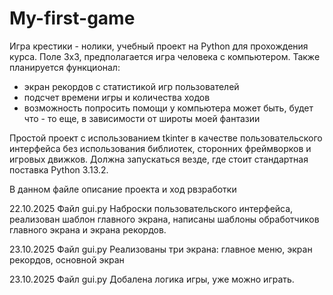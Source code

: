 # My-first-game
Игра крестики - нолики, учебный проект на Python для прохождения курса.
Поле 3x3, предполагается игра человека с компьютером.
Также планируется функционал:

- экран рекордов с статистикой игр пользователей
- подсчет времени игры и количества ходов
- возможность попросить помощи у компьютера
может быть, будет что - то еще, в зависимости от широты моей фантазии


Простой проект с использованием tkinter в качестве пользовательского интерфейса без использования библиотек, сторонних фреймворков и игровых движков.
Должна запускаться везде, где стоит стандартная поставка Python 3.13.2.

В данном файле описание проекта и ход рвзработки

22.10.2025
Файл gui.py
Наброски пользовательского интерфейса, реализован шаблон главного экрана, написаны шаблоны обработчиков главного экрана и экрана рекордов.

23.10.2025
Файл gui.py
Реализованы три экрана: главное меню, экран рекордов, основной экран

23.10.2025
Файл gui.py
Добалена логика игры, уже можно играть.
